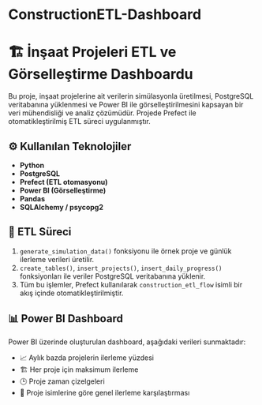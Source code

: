 # ConstructionETL-Dashboard

# 🏗️ İnşaat Projeleri ETL ve Görselleştirme Dashboardu

Bu proje, inşaat projelerine ait verilerin simülasyonla üretilmesi, PostgreSQL veritabanına yüklenmesi ve Power BI ile görselleştirilmesini kapsayan bir veri mühendisliği ve analiz çözümüdür. Projede Prefect ile otomatikleştirilmiş ETL süreci uygulanmıştır.

## ⚙️ Kullanılan Teknolojiler

- **Python**
- **PostgreSQL**
- **Prefect (ETL otomasyonu)**
- **Power BI (Görselleştirme)**
- **Pandas** 
- **SQLAlchemy / psycopg2**

## 🚀 ETL Süreci

1. `generate_simulation_data()` fonksiyonu ile örnek proje ve günlük ilerleme verileri üretilir.
2. `create_tables()`, `insert_projects()`, `insert_daily_progress()` fonksiyonları ile veriler PostgreSQL veritabanına yüklenir.
3. Tüm bu işlemler, Prefect kullanılarak `construction_etl_flow` isimli bir akış içinde otomatikleştirilmiştir.

## 📊 Power BI Dashboard

Power BI üzerinde oluşturulan dashboard, aşağıdaki verileri sunmaktadır:

- 📈 Aylık bazda projelerin ilerleme yüzdesi
- 🏗️ Her proje için maksimum ilerleme
- 🕒 Proje zaman çizelgeleri
- 📍 Proje isimlerine göre genel ilerleme karşılaştırması





